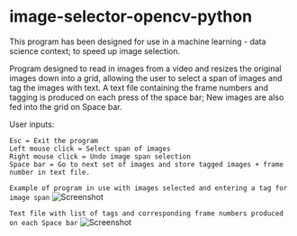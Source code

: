 # image-selector-opencv-python

This program has been designed for use in a machine learning - data science context; to speed up image selection.

Program designed to read in images from a video and resizes the original images down into a grid, allowing 
the user to select a span of images and tag the images with text. A text file containing the frame numbers and tagging 
is produced on each press of the space bar; New images are also fed into the grid on Space bar.

User inputs:
```
Esc = Exit the program
Left mouse click = Select span of images
Right mouse click = Undo image span selection
Space bar = Go to next set of images and store tagged images + frame number in text file.
```

```Example of program in use with images selected and entering a tag for image span```
![Screenshot](https://github.com/LeeWannacott/image-selector-opencv-python/blob/master/Example_of_use.png)

```Text file with list of tags and corresponding frame numbers produced on each Space bar```
![Screenshot](https://github.com/LeeWannacott/image-selector-opencv-python/blob/master/List_of_images.png)
